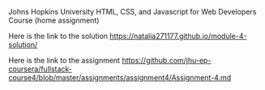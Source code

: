 Johns Hopkins University HTML, CSS, and Javascript for Web Developers Course (home assignment)

Here is the link to the solution https://natalia271177.github.io/module-4-solution/

Here is the link to the assignment https://github.com/jhu-ep-coursera/fullstack-course4/blob/master/assignments/assignment4/Assignment-4.md
